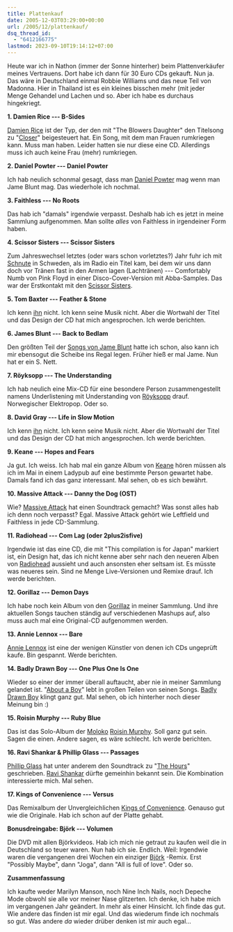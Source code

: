 ```yaml
---
title: Plattenkauf
date: 2005-12-03T03:29:00+00:00
url: /2005/12/plattenkauf/
dsq_thread_id:
  - "6412166775"
lastmod: 2023-09-10T19:14:12+07:00
---
```

Heute war ich in Nathon (immer der Sonne hinterher) beim Plattenverkäufer meines Vertrauens. Dort habe ich dann für 30 Euro CDs gekauft. Nun ja. Das wäre in Deutschland einmal Robbie Williams und das neue Teil von Madonna. Hier in Thailand ist es ein kleines bisschen mehr (mit jeder Menge Gehandel und Lachen und so. Aber ich habe es durchaus hingekriegt.

**1. Damien Rice --- B-Sides**

[Damien Rice][1] ist der Typ, der den mit "The Blowers Daughter" den Titelsong zu "[Closer][2]" beigesteuert hat. Ein Song, mit dem man Frauen rumkriegen kann. Muss man haben. Leider hatten sie nur diese eine CD. Allerdings muss ich auch keine Frau (mehr) rumkriegen.

**2. Daniel Powter --- Daniel Powter**

Ich hab neulich schonmal gesagt, dass man [Daniel Powter][3] mag wenn man Jame Blunt mag. Das wiederhole ich nochmal.

**3. Faithless --- No Roots**

Das hab ich "damals" irgendwie verpasst. Deshalb hab ich es jetzt in meine Sammlung aufgenommen. Man sollte _alles_ von Faithless in irgendeiner Form haben.

**4. Scissor Sisters --- Scissor Sisters**

Zum Jahreswechsel letztes (oder wars schon vorletztes?) Jahr fuhr ich mit [Schnute][4] in Schweden, als im Radio ein Titel kam, bei dem wir uns dann doch vor Tränen fast in den Armen lagen (Lachtränen) --- Comfortably Numb von Pink Floyd in einer Disco-Cover-Version mit Abba-Samples. Das war der Erstkontakt mit den [Scissor Sisters][5].

**5. Tom Baxter --- Feather & Stone**

Ich kenn [ihn][6] nicht. Ich kenn seine Musik nicht. Aber die Wortwahl der Titel und das Design der CD hat mich angesprochen. Ich werde berichten.

**6. James Blunt --- Back to Bedlam**

Den größten Teil der [Songs von Jame Blunt][7] hatte ich schon, also kann ich mir ebensogut die Scheibe ins Regal legen. Früher hieß er mal Jame. Nun hat er ein S. Nett.

**7. Röyksopp --- The Understanding**

Ich hab neulich eine Mix-CD für eine besondere Person zusammengestellt namens Underlistening mit Understanding von [Röyksopp][8] drauf. Norwegischer Elektropop. Oder so.

**8. David Gray --- Life in Slow Motion**

Ich kenn [ihn][9] nicht. Ich kenn seine Musik nicht. Aber die Wortwahl der Titel und das Design der CD hat mich angesprochen. Ich werde berichten.

**9. Keane --- Hopes and Fears**

Ja gut. Ich weiss. Ich hab mal ein ganze Album von [Keane][10] hören müssen als ich im Mai in einem Ladypub auf eine bestimmte Person gewartet habe. Damals fand ich das ganz interessant. Mal sehen, ob es sich bewährt.

**10. Massive Attack --- Danny the Dog (OST)**

Wie? [Massive Attack][11] hat einen Soundtrack gemacht? Was sonst alles hab ich denn noch verpasst? Egal. Massive Attack gehört wie Leftfield und Faithless in jede CD-Sammlung.

**11. Radiohead --- Com Lag (oder 2plus2isfive)**

Irgendwie ist das eine CD, die mit "This compilation is for Japan" markiert ist, ein Design hat, das ich nicht kenne aber sehr nach den neueren Alben von [Radiohead][12] aussieht und auch ansonsten eher seltsam ist. Es müsste was neueres sein. Sind ne Menge Live-Versionen und Remixe drauf. Ich werde berichten.

**12. Gorillaz --- Demon Days**

Ich habe noch kein Album von den [Gorillaz][13] in meiner Sammlung. Und ihre aktuellen Songs tauchen ständig auf verschiedenen Mashups auf, also muss auch mal eine Original-CD aufgenommen werden.

**13. Annie Lennox --- Bare**

[Annie Lennox][14] ist eine der wenigen Künstler von denen ich CDs ungeprüft kaufe. Bin gespannt. Werde berichten.

**14. Badly Drawn Boy --- One Plus One Is One**

Wieder so einer der immer überall auftaucht, aber nie in meiner Sammlung gelandet ist. "[About a Boy][15]" lebt in großen Teilen von seinen Songs. [Badly Drawn Boy][16] klingt ganz gut. Mal sehen, ob ich hinterher noch dieser Meinung bin :)

**15. Roisin Murphy --- Ruby Blue**

Das ist das Solo-Album der [Moloko][17] [Roisin Murphy][18]. Soll ganz gut sein. Sagen die einen. Andere sagen, es wäre schlecht. Ich werde berichten.

**16. Ravi Shankar & Phillip Glass --- Passages**

[Phillip Glass][19] hat unter anderem den Soundtrack zu "[The Hours][20]" geschrieben. [Ravi Shankar][21] dürfte gemeinhin bekannt sein. Die Kombination interessierte mich. Mal sehen.

**17. Kings of Convenience --- Versus**

Das Remixalbum der Unvergleichlichen [Kings of Convenience][22]. Genauso gut wie die Originale. Hab ich schon auf der Platte gehabt.

**Bonusdreingabe: Björk --- Volumen**

Die DVD mit allen Björkvideos. Hab ich mich nie getraut zu kaufen weil die in Deutschland so teuer waren. Nun hab ich sie. Endlich. Weil: Irgendwie waren die vergangenen drei Wochen ein einziger [Björk][23] -Remix. Erst "Possibly Maybe", dann "Joga", dann "All is full of love". Oder so.

**Zusammenfassung**

Ich kaufte weder Marilyn Manson, noch Nine Inch Nails, noch Depeche Mode obwohl sie alle vor meiner Nase glitzerten. Ich denke, ich habe mich im vergangenen Jahr geändert. In mehr als einer Hinsicht. Ich finde das gut. Wie andere das finden ist mir egal. Und das wiederum finde ich nochmals so gut. Was andere _da_ wieder drüber denken ist mir auch egal...

 [1]: http://damienrice.com/
 [2]: http://imdb.com/title/tt0376541/
 [3]: http://www.danielpowter.com/
 [4]: http://tapas.fischergrube.de/
 [5]: http://scissorsisters.com/
 [6]: http://tombaxter.co.uk/
 [7]: http://jamesblunt.com/
 [8]: http://www.royksopp.com/
 [9]: http://www.davidgray.com/
 [10]: http://www.keanemusic.com/
 [11]: http://www.massiveattack.com/
 [12]: http://www.radiohead.com/
 [13]: http://www.gorillaz.com/
 [14]: http://www.annie-lennox.com/
 [15]: http://imdb.com/title/tt0276751/
 [16]: http://www.badlydrawnboy.co.uk/home.html
 [17]: http://moloko.co.uk/-Sängerin
 [18]: http://www.roisinmurphy.com/
 [19]: http://www.philipglass.com/
 [20]: http://imdb.com/title/tt0274558/
 [21]: http://www.ravishankar.org/
 [22]: http://www.kingsofconvenience.com/
 [23]: http://www.bjork.com/
